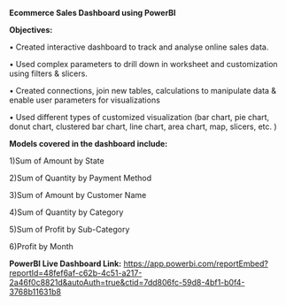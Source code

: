 **Ecommerce Sales Dashboard using PowerBI**

**Objectives:**

•	Created interactive dashboard to track and analyse online sales data.

•	Used complex  parameters  to drill down in worksheet and customization using filters & slicers.

•	Created connections, join new tables, calculations to manipulate data & enable user parameters for visualizations

•	Used different types of customized visualization (bar chart, pie chart, donut chart, clustered bar chart, line chart, area chart, map, slicers, etc. )


**Models covered in the dashboard include:**

1)Sum of Amount by State

2)Sum of Quantity by Payment Method

3)Sum of Amount by Customer Name

4)Sum of Quantity by Category

5)Sum of Profit by Sub-Category

6)Profit by Month

**PowerBI Live Dashboard Link:**
https://app.powerbi.com/reportEmbed?reportId=48fef6af-c62b-4c51-a217-2a46f0c8821d&autoAuth=true&ctid=7dd806fc-59d8-4bf1-b0f4-3768b11631b8
